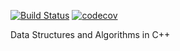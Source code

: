 [![Build Status](https://travis-ci.org/AlanPark81/mldsa_cpp.svg?branch=master)](https://travis-ci.org/AlanPark81/mldsa_cpp)
[![codecov](https://codecov.io/gh/AlanPark81/mldsa_cpp/branch/master/graph/badge.svg)](https://codecov.io/gh/AlanPark81/mldsa_cpp)

Data Structures and Algorithms in C++

